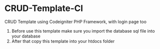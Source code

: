 # CRUD-Template-CI
CRUD Template using Codeigniter PHP Framework, with login page too

1. Before use this template make sure you import the database sql file into your database
2. After that copy this template into your htdocs folder
